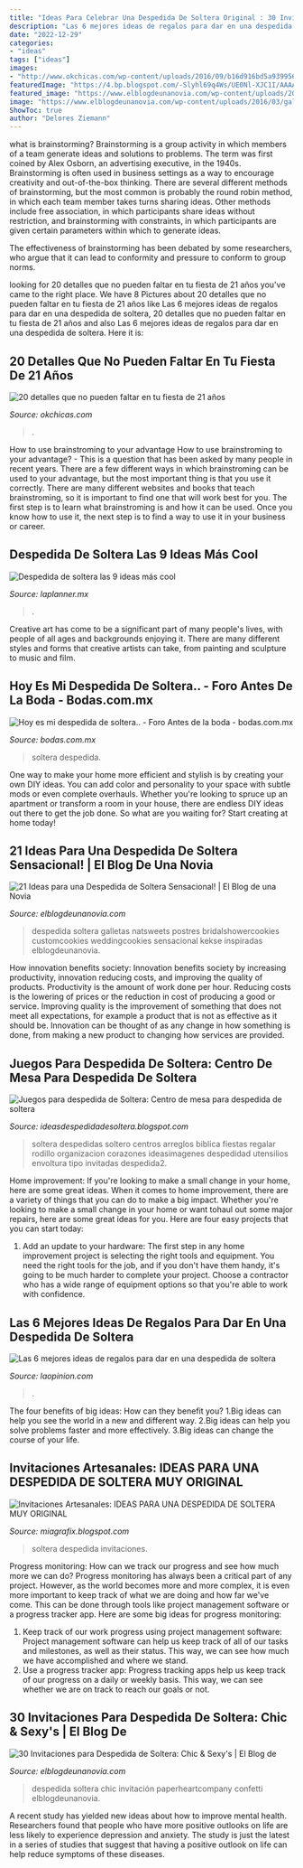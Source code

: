 ```yaml
---
title: "Ideas Para Celebrar Una Despedida De Soltera Original : 30 Invitaciones Para Despedida De Soltera: Chic &amp; Sexy&#039;s"
description: "Las 6 mejores ideas de regalos para dar en una despedida de soltera"
date: "2022-12-29"
categories:
- "ideas"
tags: ["ideas"]
images:
- "http://www.okchicas.com/wp-content/uploads/2016/09/b16d916bd5a9399566f15c6c4cc2e0ed.jpg"
featuredImage: "https://4.bp.blogspot.com/-Slyhl69q4Ws/UE0Nl-XJC1I/AAAAAAAAAOE/AdCOeyPjTr8/s1600/masquerade-chic-birthday-dessert-table.jpg"
featured_image: "https://www.elblogdeunanovia.com/wp-content/uploads/2016/06/invitacion-despedida-chic.jpg"
image: "https://www.elblogdeunanovia.com/wp-content/uploads/2016/03/galletas-kate-spade.jpg"
ShowToc: true
author: "Delores Ziemann"
---
```



what is brainstorming?
Brainstorming is a group activity in which members of a team generate ideas and solutions to problems. The term was first coined by Alex Osborn, an advertising executive, in the 1940s. Brainstorming is often used in business settings as a way to encourage creativity and out-of-the-box thinking. 
There are several different methods of brainstorming, but the most common is probably the round robin method, in which each team member takes turns sharing ideas. Other methods include free association, in which participants share ideas without restriction, and brainstorming with constraints, in which participants are given certain parameters within which to generate ideas. 

The effectiveness of brainstorming has been debated by some researchers, who argue that it can lead to conformity and pressure to conform to group norms.

	

		
looking for 20 detalles que no pueden faltar en tu fiesta de 21 años you've came to the right place. We have 8 Pictures about 20 detalles que no pueden faltar en tu fiesta de 21 años like Las 6 mejores ideas de regalos para dar en una despedida de soltera, 20 detalles que no pueden faltar en tu fiesta de 21 años and also Las 6 mejores ideas de regalos para dar en una despedida de soltera. Here it is:
		
    
## 20 Detalles Que No Pueden Faltar En Tu Fiesta De 21 Años

<img loading=lazy src="http://www.okchicas.com/wp-content/uploads/2016/09/b16d916bd5a9399566f15c6c4cc2e0ed.jpg" onerror="this.onerror=null;this.src='https://tse1.mm.bing.net/th?id=OIP.7fIDA35P0SpiV-AK2FHKtAHaJ3&amp;pid=15.1';" alt="20 detalles que no pueden faltar en tu fiesta de 21 años">

_Source: okchicas.com_

>. 

	

How to use brainstroming to your advantage
How to use brainstroming to your advantage? - This is a question that has been asked by many people in recent years. There are a few different ways in which brainstroming can be used to your advantage, but the most important thing is that you use it correctly. There are many different websites and books that teach brainstroming, so it is important to find one that will work best for you. The first step is to learn what brainstroming is and how it can be used. Once you know how to use it, the next step is to find a way to use it in your business or career.

    
## Despedida De Soltera Las 9 Ideas Más Cool

<img loading=lazy src="https://i1.wp.com/laplanner.mx/uploads/2016/02/despedida-de-soltera.png?ssl=1" onerror="this.onerror=null;this.src='https://tse1.mm.bing.net/th?id=OIP.4d8eCD3JEZwz46KyEpOe9gHaKu&amp;pid=15.1';" alt="Despedida de soltera las 9 ideas más cool">

_Source: laplanner.mx_

>. 

	

Creative art has come to be a significant part of many people's lives, with people of all ages and backgrounds enjoying it. There are many different styles and forms that creative artists can take, from painting and sculpture to music and film.

    
## Hoy Es Mi Despedida De Soltera.. - Foro Antes De La Boda - Bodas.com.mx

<img loading=lazy src="https://cdn0.bodas.com.mx/usr/2/3/5/6/cfb_613130.jpg" onerror="this.onerror=null;this.src='https://tse2.mm.bing.net/th?id=OIP.wziuyWdmV_x8MOD2Ll3h7AHaEK&amp;pid=15.1';" alt="Hoy es mi despedida de soltera.. - Foro Antes de la boda - bodas.com.mx">

_Source: bodas.com.mx_

>soltera despedida. 

	

One way to make your home more efficient and stylish is by creating your own DIY ideas. You can add color and personality to your space with subtle mods or even complete overhauls. Whether you're looking to spruce up an apartment or transform a room in your house, there are endless DIY ideas out there to get the job done. So what are you waiting for? Start creating at home today!

    
## 21 Ideas Para Una Despedida De Soltera Sensacional! | El Blog De Una Novia

<img loading=lazy src="https://www.elblogdeunanovia.com/wp-content/uploads/2016/03/galletas-kate-spade.jpg" onerror="this.onerror=null;this.src='https://tse3.mm.bing.net/th?id=OIP.rHgbjtll8_64eLNPbSsq8QHaHJ&amp;pid=15.1';" alt="21 Ideas para una Despedida de Soltera Sensacional! | El Blog de una Novia">

_Source: elblogdeunanovia.com_

>despedida soltera galletas natsweets postres bridalshowercookies customcookies weddingcookies sensacional kekse inspiradas elblogdeunanovia. 

	

How innovation benefits society:
Innovation benefits society by increasing productivity, innovation reducing costs, and improving the quality of products. Productivity is the amount of work done per hour. Reducing costs is the lowering of prices or the reduction in cost of producing a good or service. Improving quality is the improvement of something that does not meet all expectations, for example a product that is not as effective as it should be. Innovation can be thought of as any change in how something is done, from making a new product to changing how services are provided.

    
## Juegos Para Despedida De Soltera: Centro De Mesa Para Despedida De Soltera

<img loading=lazy src="http://3.bp.blogspot.com/_wgtjyCMV9Jg/SWqGSCqyyTI/AAAAAAAAD34/wTrG3WjVnV4/w1200-h630-p-k-no-nu/Despedida2.jpg" onerror="this.onerror=null;this.src='https://tse1.mm.bing.net/th?id=OIP.djMf5Qx01KTSsyVduoty6gEsEk&amp;pid=15.1';" alt="Juegos para despedida de Soltera: Centro de mesa para despedida de soltera">

_Source: ideasdespedidadesoltera.blogspot.com_

>soltera despedidas soltero centros arreglos biblica fiestas regalar rodillo organizacion corazones ideasimagenes despedidad utensilios envoltura tipo invitadas despedida2. 

	

Home improvement: If you're looking to make a small change in your home, here are some great ideas.
When it comes to home improvement, there are a variety of things that you can do to make a big impact. Whether you're looking to make a small change in your home or want tohaul out some major repairs, here are some great ideas for you. Here are four easy projects that you can start today:
1) Add an update to your hardware: The first step in any home improvement project is selecting the right tools and equipment. You need the right tools for the job, and if you don't have them handy, it's going to be much harder to complete your project. Choose a contractor who has a wide range of equipment options so that you're able to work with confidence.

    
## Las 6 Mejores Ideas De Regalos Para Dar En Una Despedida De Soltera

<img loading=lazy src="https://laopinion.com/wp-content/uploads/sites/3/2019/02/shutterstock_570647653.jpg?quality=80&amp;strip=all&amp;w=1000" onerror="this.onerror=null;this.src='https://tse1.mm.bing.net/th?id=OIP.h4moAvujLgEJHEbayrsy-gHaE8&amp;pid=15.1';" alt="Las 6 mejores ideas de regalos para dar en una despedida de soltera">

_Source: laopinion.com_

>. 

	

The four benefits of big ideas: How can they benefit you?
1.Big ideas can help you see the world in a new and different way.
2.Big ideas can help you solve problems faster and more effectively.
3.Big ideas can change the course of your life.

    
## Invitaciones Artesanales: IDEAS PARA UNA DESPEDIDA DE SOLTERA MUY ORIGINAL

<img loading=lazy src="https://4.bp.blogspot.com/-Slyhl69q4Ws/UE0Nl-XJC1I/AAAAAAAAAOE/AdCOeyPjTr8/s1600/masquerade-chic-birthday-dessert-table.jpg" onerror="this.onerror=null;this.src='https://tse4.mm.bing.net/th?id=OIP.33CdEVmSzDE8VhtVQ2qxqwHaKu&amp;pid=15.1';" alt="Invitaciones Artesanales: IDEAS PARA UNA DESPEDIDA DE SOLTERA MUY ORIGINAL">

_Source: miagrafix.blogspot.com_

>soltera despedida invitaciones. 

	

Progress monitoring: How can we track our progress and see how much more we can do?
Progress monitoring has always been a critical part of any project. However, as the world becomes more and more complex, it is even more important to keep track of what we are doing and how far we've come. This can be done through tools like project management software or a progress tracker app. Here are some big ideas for progress monitoring: 
1. Keep track of our work progress using project management software: Project management software can help us keep track of all of our tasks and milestones, as well as their status. This way, we can see how much we have accomplished and where we stand. 
2. Use a progress tracker app: Progress tracking apps help us keep track of our progress on a daily or weekly basis. This way, we can see whether we are on track to reach our goals or not. 

    
## 30 Invitaciones Para Despedida De Soltera: Chic &amp; Sexy&#039;s | El Blog De

<img loading=lazy src="https://www.elblogdeunanovia.com/wp-content/uploads/2016/06/invitacion-despedida-chic.jpg" onerror="this.onerror=null;this.src='https://tse4.mm.bing.net/th?id=OIP.TRMZMBwCn-BUatIBBWuHcgHaKX&amp;pid=15.1';" alt="30 Invitaciones para Despedida de Soltera: Chic &amp; Sexy&#039;s | El Blog de">

_Source: elblogdeunanovia.com_

>despedida soltera chic invitación paperheartcompany confetti elblogdeunanovia. 

	

A recent study has yielded new ideas about how to improve mental health. Researchers found that people who have more positive outlooks on life are less likely to experience depression and anxiety. The study is just the latest in a series of studies that suggest that having a positive outlook on life can help reduce symptoms of these diseases.

